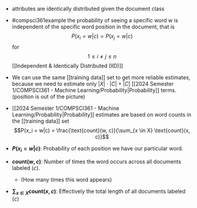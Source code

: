 - attributes are identically distributed given the document class
- #compsci361example the probability of seeing a specific word w is independent of the specific word position in the document, that is$$P(x_i = w|c) = P(x_j = w|c)$$ for $$1 \leq i \neq j \leq n$$ [[Independent & Identically Distributed (IID)]]
- We can use the same [[training data]] set to get more reliable estimates, because we need to estimate only $|X| \cdot |C| +|C|$ [[2024 Semester 1/COMPSCI361 - Machine Learning/Probability|Probability]] terms. (position is out of the picture)
- [[2024 Semester 1/COMPSCI361 - Machine Learning/Probability|Probability]] estimates are based on word counts in the [[training data]] set$$P(x_i = w|c) = \frac{\text{count}(w, c)}{\sum_{x \in X} \text{count}(x, c)}$$

- **$P(x_i = w|c)$**: Probability of each position we have our particular word.
- **$\text{count}(w, c)$**: Number of times the word occurs across all documents labeled ($c$).
	- (How many times this word appears)
- **$\sum_{x \in X} \text{count}(x, c)$**: Effectively the total length of all documents labeled ($c$)
